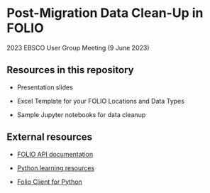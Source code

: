 # Post-Migration Data Clean-Up in FOLIO
2023 EBSCO User Group Meeting (9 June 2023)

Resources in this repository
---------------
* Presentation slides

* Excel Template for your FOLIO Locations and Data Types

* Sample Jupyter notebooks for data cleanup

External resources
---------------

* [FOLIO API documentation](https://dev.folio.org/reference/api/)

* [Python learning resources](https://www.python.org/about/gettingstarted/)

* [Folio Client for Python](https://github.com/FOLIO-FSE/FolioClient)

